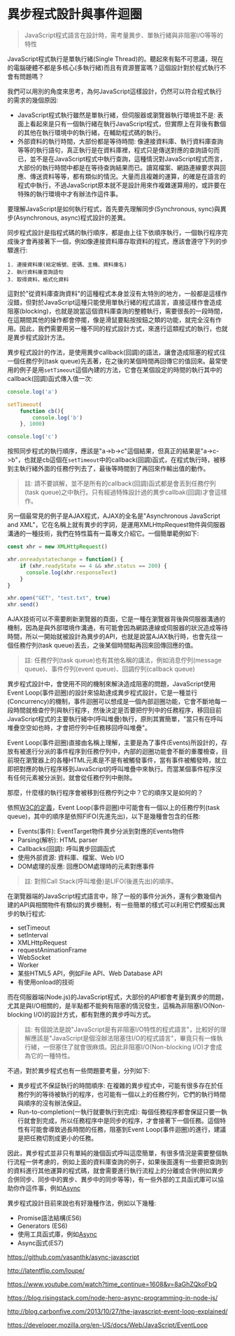 # 異步程式設計與事件迴圈

> JavaScript程式語言在設計時，需考量異步、單執行緒與非阻塞I/O等等的特性

JavaScript程式執行是單執行緒(Single Thread)的。聽起來有點不可思議，現在的電腦硬體不都是多核心(多執行緒)而且有資源豐富嗎？這個設計對於程式執行不會有問題嗎？

我們可以用別的角度來思考，為何JavaScript這樣設計，仍然可以符合程式執行的需求的幾個原因:

- JavaScript程式執行雖然是單執行緒，但伺服器或瀏覽器執行環境並不是: 表面上看起來是只有一個執行緒在執行JavaScript程式，但實際上在背後有數個的其他在執行環境中的執行緒，在輔助程式碼的執行。
- 外部資料的執行時間，大部份都是等待時間: 像連接資料庫、執行資料庫查詢等等的執行語句，真正執行是在資料庫裡，程式只是傳送對應的查詢語句而已，並不是在JavaScript程式中執行查詢，這種情況對JavaScript程式而言，大部份的執行時間中都是在等待查詢結果而已。讀寫檔案、網路連線要求與回應、傳送資料等等，都有類似的情況。大量而且複雜的運算，的確是在語言的程式中執行，不過JavaScript原本就不是設計用來作複雜運算用的，或許要在特殊的執行環境中才有辦法作這件事。

要理解JavaScript是如何執行程式，首先要先理解同步(Synchronous, sync)與異步(Asynchronous, async)程式設計的差異。

同步程式設計是指程式碼的執行順序，都是由上往下依順序執行，一個執行程序完成後才會再接著下一個，例如像連接資料庫存取資料的程式，應該會遵守下列的步驟進行:

```
1. 連接資料庫(給定帳號、密碼、主機、資料庫名)
2. 執行資料庫查詢語句
3. 取得資料，格式化資料
```

這對於"從資料庫查詢資料"的這種程式本身並沒有太特別的地方，一般都是這樣作沒錯，但對於JavaScript這種只能使用單執行緒的程式語言，直接這樣作會造成阻塞(blocking)，也就是說當這個資料庫查詢的整體執行，需要很長的一段時間，在這期間其他的操作都會停擺，像是滑鼠要點按按鈕之類的功能，就完全沒有作用。因此，我們需要用另一種不同的程式設計方式，來進行這類程式的執行，也就是異步程式設計方法。

異步程式設計的作法，是使用異步callback(回調)的語法，讓會造成阻塞的程式往一個任務佇列(task queue)先丟著，在之後的某個時間再回傳它的值回來。最常使用的例子是用`setTimeout`這個內建的方法，它會在某個設定的時間的執行其中的callback(回調)函式傳入值一次:

```js
console.log('a')

setTimeout(
    function cb(){
        console.log('b')
    }, 1000)

console.log('c')
```

按照同步程式的執行順序，應該是"a->b->c"這個結果，但真正的結果是"a->c->b"，也就是cb這個在`setTimeout`中的callback(回調)函式，在程式執行時，被移到主執行緒外面的任務佇列去了，最後等時間到了再回來作輸出值的動作。

> 註: 請不要誤解，並不是所有的callback(回調)函式都是會丟到任務佇列(task queue)之中執行。只有經過特殊設計過的異步callbak(回調)才會這樣作。

另一個最常見的例子是AJAX程式，AJAX的全名是"Asynchronous JavaScript and XML"，它在名稱上就有異步的字詞，是運用XMLHttpRequest物件與伺服器溝通的一種技術，我們在特性篇有一篇專文介紹它。一個簡單範例如下:

```js
const xhr = new XMLHttpRequest()

xhr.onreadystatechange = function() {
    if (xhr.readyState == 4 && xhr.status == 200) {
      console.log(xhr.responseText)
    }
}

xhr.open("GET", "test.txt", true)
xhr.send()
```

AJAX技術可以不需要刷新瀏覽器的頁面，它是一種在瀏覽器背後與伺服器溝通的機制，因為是與外部環境作溝通，有可能會因為網路連線或伺服器的狀況造成等待時間，所以一開始就被設計為異步的API，也就是說當AJAX執行時，也會先往一個任務佇列(task queue)丟去，之後某個時間點再回來回傳回應的值。

> 註: 任務佇列(task queue)也有其他名稱的講法，例如消息佇列(message queue)、事件佇列(event queue)、回調佇列(callback queue)

異步程式設計中，會使用不同的機制來解決造成阻塞的問題，JavaScript使用Event Loop(事件迴圈)的設計來協助達成異步程式設計，它是一種並行(Concurrency)的機制，事件迴圈可以想成是一個內部迴圈功能，它會不斷地每一段時間就檢查佇列與執行程序，然後決定是否要把佇列中的任務程序，移回目前JavaScript程式的主要執行緒中(呼叫堆疊)執行，原則其實簡單，"當只有在呼叫堆疊空空如也時，才會把佇列中任務移回呼叫堆疊"。

Event Loop(事件迴圈)直接由名稱上理解，主要是為了事件(Events)所設計的，存放有被進行分派的事件程序到任務佇列中，內部的迴圈功能會不斷的重覆檢查，目前現在瀏覽器上的各種HTML元素是不是有被觸發事件，當有事件被觸發時，就立即把對應的執行程序移到JavaScript的呼叫堆疊中來執行。而當某個事件程序沒有任何元素被分派到，就會從任務佇列中刪除。

那麼，什麼樣的執行程序會被移到任務佇列之中？它的順序又是如何的？

依照[W3C的定義](https://www.w3.org/TR/2014/REC-html5-20141028/webappapis.html#event-loops)，Event Loop(事件迴圈)中可能會有一個以上的任務佇列(task queue)，其中的順序是依照FIFO(先進先出)，以下是幾種會包含的任務:

- Events(事件): EventTarget物件異步分派到對應的Events物件
- Parsing(解析): HTML parser
- Callbacks(回調): 呼叫異步回調函式
- 使用外部資源: 資料庫、檔案、Web I/O
- DOM處理的反應: 回應DOM處理時的元素對應事件

> 註: 對照Call Stack(呼叫堆疊)是LIFO(後進先出)的順序。

在瀏覽器端的JavaScript程式語言中，除了一般的事件分派外，還有少數幾個內建的API與相關物件有類似的異步機制，有一些簡單的樣式可以利用它們模擬出異步的執行程式:

- setTimeout
- setInterval
- XMLHttpRequest
- requestAnimationFrame
- WebSocket
- Worker
- 某些HTML5 API，例如File API、Web Database API
- 有使用onload的技術

而在伺服器端(Node.js)的JavaScript程式，大部份的API都會考量到異步的問題，尤其是與I/O相關的，是半點都不能夠有阻塞的情況發生，這稱為非阻塞I/O(Non-blocking I/O)的設計方式，都有對應的異步呼叫方式。

> 註: 有個說法是說"JavaScript是有非阻塞I/O特性的程式語言"，比較好的理解應該是"JavaScript是個沒辦法阻塞住I/O的程式語言"，畢竟只有一條執行緒，一但塞住了就會很麻煩。因此非阻塞I/O(Non-blocking I/O)才會成為它的一種特性。

不過，對於異步程式也有一些問題要考量，分列如下:

- 異步程式不保証執行的時間順序: 在複雜的異步程式中，可能有很多存在於任務佇列的等待被執行的程序，也可能有一個以上的任務佇列，它們的執行時間與順序的沒有辦法保証。
- Run-to-completion(一執行就要執行到完成): 每個任務程序都會保証只要一執行就會到完成，所以任務程序中是同步的程序，才會接著下一個任務。這個特性有可能會導致過長時間的任務，阻塞到Event Loop(事件迴圈)的進行，建議是把任務切割成更小的任務。

因此，異步程式並非只有單純的幾個函式呼叫這麼簡單，有很多情況是需要整個執行流程一併考慮的，例如上面的資料庫查詢的例子，如果後面還有一些要把查詢到的資料進行其他運算的程式碼，就會需要進行執行流程上的分離或合併(例如異步合併同步、同步中的異步、異步中的同步等等)，有一些外部的工具函式庫可以協助你作這件事，例如[Async](http://caolan.github.io/async/index.html)

異步程式設計目前來說也有好幾種作法，例如以下幾種:

- Promise語法結構(ES6)
- Generators (ES6)
- 使用工具函式庫，例如[Async](http://caolan.github.io/async/index.html)
- Async函式(ES7)

https://github.com/vasanthk/async-javascript

http://latentflip.com/loupe/

https://www.youtube.com/watch?time_continue=1608&v=8aGhZQkoFbQ

https://blog.risingstack.com/node-hero-async-programming-in-node-js/

http://blog.carbonfive.com/2013/10/27/the-javascript-event-loop-explained/

https://developer.mozilla.org/en-US/docs/Web/JavaScript/EventLoop